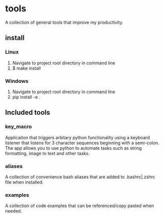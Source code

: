 # tools

A collection of general tools that improve my productivity.

## install

### Linux

1. Navigate to project root directory in command line
2. $ make install


### Windows

1. Navigate to project root directory in command line
2. pip install -e .

## Included tools

### key_macro

Applicaiton that triggers arbitary python functionality using a keyboard listener that listens for 3 character sequences
beginning with a semi-colon. The app allows you to use python to automate tasks such as string formatting, image to text
and other tasks.

### aliases

A collection of convenience bash aliases that are added to .bashrc|.zshrc file when installed.

### examples

A collection of code examples that can be referenced/copy pasted when needed.
